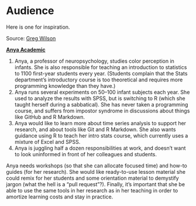 # Audience

Here is one for inspiration.

Source: [Greg Wilson](https://education.rstudio.com/blog/2020/10/learner-personas/)

[**Anya Academic**](https://education.rstudio.com/blog/2020/10/learner-personas/#anya-academic)

1. Anya, a professor of neuropsychology, studies color perception in infants. She is also responsible for teaching an introduction to statistics to 1100 first-year students every year. (Students complain that the Stats department’s introductory course is too theoretical and requires more programming knowledge than they have.)
2. Anya runs several experiments on 50–100 infant subjects each year. She used to analyze the results with SPSS, but is switching to R (which she taught herself during a sabbatical). She has never taken a programming course, and suffers from impostor syndrome in discussions about things like GitHub and R Markdown.
3. Anya would like to learn more about time series analysis to support her research, and about tools like Git and R Markdown. She also wants guidance using R to teach her intro stats course, which currently uses a mixture of Excel and SPSS.
4. Anya is juggling half a dozen responsibilities at work, and doesn’t want to look uninformed in front of her colleagues and students.

Anya needs workshops (so that she can allocate focused time) and how-to guides (for her research). She would like ready-to-use lesson material she could remix for her students and some orientation material to demystify jargon (what the hell is a “pull request”?). Finally, it’s important that she be able to use the same tools in her research as in her teaching in order to amortize learning costs and stay in practice.
